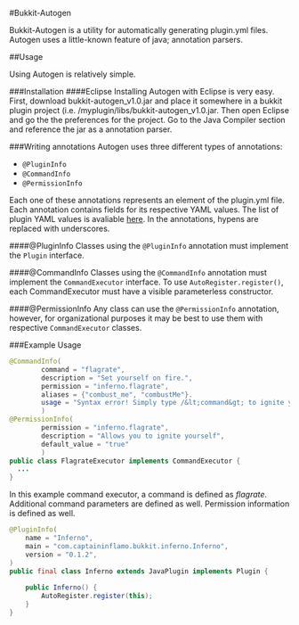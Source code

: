 #Bukkit-Autogen

Bukkit-Autogen is a utility for automatically generating plugin.yml files. Autogen uses a little-known feature of java; annotation parsers.

##Usage

Using Autogen is relatively simple.

###Installation
####Eclipse
Installing Autogen with Eclipse is very easy. First, download bukkit-autogen_v1.0.jar and place it somewhere in a bukkit plugin project (i.e. /myplugin/libs/bukkit-autogen_v1.0.jar. Then open Eclipse and go the the preferences for the project. Go to the Java Compiler section and reference the jar as a annotation parser.

###Writing annotations
Autogen uses three different types of annotations:
* `@PluginInfo`
* `@CommandInfo`
* `@PermissionInfo`

Each one of these annotations represents an element of the plugin.yml file. Each annotation contains fields for its respective YAML values. The list of plugin YAML values is avaliable [here](http://wiki.bukkit.org/Plugin_YAML). In the annotations, hypens are replaced with underscores.

####@PluginInfo
Classes using the `@PluginInfo` annotation must implement the `Plugin` interface.

####@CommandInfo
Classes using the `@CommandInfo` annotation must implement the `CommandExecutor` interface. To use `AutoRegister.register()`, each CommandExecutor must have a visible parameterless constructor.

####@PermissionInfo
Any class can use the `@PermissionInfo` annotation, however, for organizational purposes it may be best to use them with respective `CommandExecutor` classes.

###Example Usage
```java
@CommandInfo(
		command = "flagrate",
		description = "Set yourself on fire.",
		permission = "inferno.flagrate",
		aliases = {"combust_me", "combustMe"}.
		usage = "Syntax error! Simply type /&lt;command&gt; to ignite yourself"
		)
@PermissionInfo(
		permission = "inferno.flagrate",
		description = "Allows you to ignite yourself",
		default_value = "true"
		)
public class FlagrateExecutor implements CommandExecutor {
  ...
}
```
In this example command executor, a command is defined as _flagrate_. Additional command parameters are defined as well. Permission information is defined as well.
```java
@PluginInfo(
	name = "Inferno",
	main = "com.captaininflamo.bukkit.inferno.Inferno",
	version = "0.1.2",
)
public final class Inferno extends JavaPlugin implements Plugin {
	
	public Inferno() {
		AutoRegister.register(this);
	}
}
```

